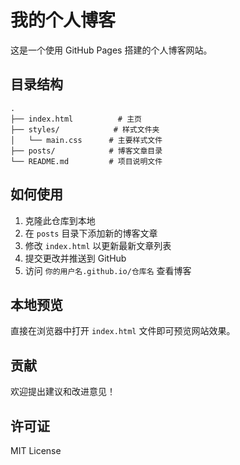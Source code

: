 # 我的个人博客

这是一个使用 GitHub Pages 搭建的个人博客网站。

## 目录结构

```
.
├── index.html          # 主页
├── styles/            # 样式文件夹
│   └── main.css      # 主要样式文件
├── posts/            # 博客文章目录
└── README.md         # 项目说明文件
```

## 如何使用

1. 克隆此仓库到本地
2. 在 `posts` 目录下添加新的博客文章
3. 修改 `index.html` 以更新最新文章列表
4. 提交更改并推送到 GitHub
5. 访问 `你的用户名.github.io/仓库名` 查看博客

## 本地预览

直接在浏览器中打开 `index.html` 文件即可预览网站效果。

## 贡献

欢迎提出建议和改进意见！

## 许可证

MIT License 